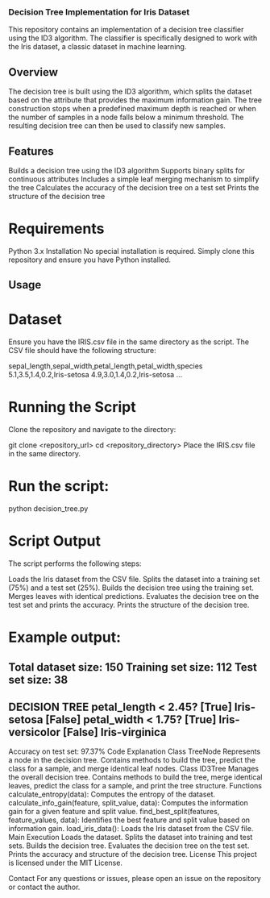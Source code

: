 ### Decision Tree Implementation for Iris Dataset
This repository contains an implementation of a decision tree classifier using the ID3 algorithm. The classifier is specifically designed to work with the Iris dataset, a classic dataset in machine learning.

## Overview
The decision tree is built using the ID3 algorithm, which splits the dataset based on the attribute that provides the maximum information gain. The tree construction stops when a predefined maximum depth is reached or when the number of samples in a node falls below a minimum threshold. The resulting decision tree can then be used to classify new samples.

## Features
Builds a decision tree using the ID3 algorithm
Supports binary splits for continuous attributes
Includes a simple leaf merging mechanism to simplify the tree
Calculates the accuracy of the decision tree on a test set
Prints the structure of the decision tree
# Requirements
Python 3.x
Installation
No special installation is required. Simply clone this repository and ensure you have Python installed.

## Usage
# Dataset
Ensure you have the IRIS.csv file in the same directory as the script. The CSV file should have the following structure:


sepal_length,sepal_width,petal_length,petal_width,species
5.1,3.5,1.4,0.2,Iris-setosa
4.9,3.0,1.4,0.2,Iris-setosa
...
# Running the Script
Clone the repository and navigate to the directory:


git clone <repository_url>
cd <repository_directory>
Place the IRIS.csv file in the same directory.

# Run the script:

python decision_tree.py
# Script Output
The script performs the following steps:

Loads the Iris dataset from the CSV file.
Splits the dataset into a training set (75%) and a test set (25%).
Builds the decision tree using the training set.
Merges leaves with identical predictions.
Evaluates the decision tree on the test set and prints the accuracy.
Prints the structure of the decision tree.
# Example output:

Total dataset size: 150
Training set size: 112
Test set size: 38
----------------
DECISION TREE
petal_length < 2.45?
[True] Iris-setosa
[False] petal_width < 1.75?
    [True] Iris-versicolor
    [False] Iris-virginica
----------------
Accuracy on test set: 97.37%
Code Explanation
Class TreeNode
Represents a node in the decision tree.
Contains methods to build the tree, predict the class for a sample, and merge identical leaf nodes.
Class ID3Tree
Manages the overall decision tree.
Contains methods to build the tree, merge identical leaves, predict the class for a sample, and print the tree structure.
Functions
calculate_entropy(data): Computes the entropy of the dataset.
calculate_info_gain(feature, split_value, data): Computes the information gain for a given feature and split value.
find_best_split(features, feature_values, data): Identifies the best feature and split value based on information gain.
load_iris_data(): Loads the Iris dataset from the CSV file.
Main Execution
Loads the dataset.
Splits the dataset into training and test sets.
Builds the decision tree.
Evaluates the decision tree on the test set.
Prints the accuracy and structure of the decision tree.
License
This project is licensed under the MIT License.

Contact
For any questions or issues, please open an issue on the repository or contact the author.
